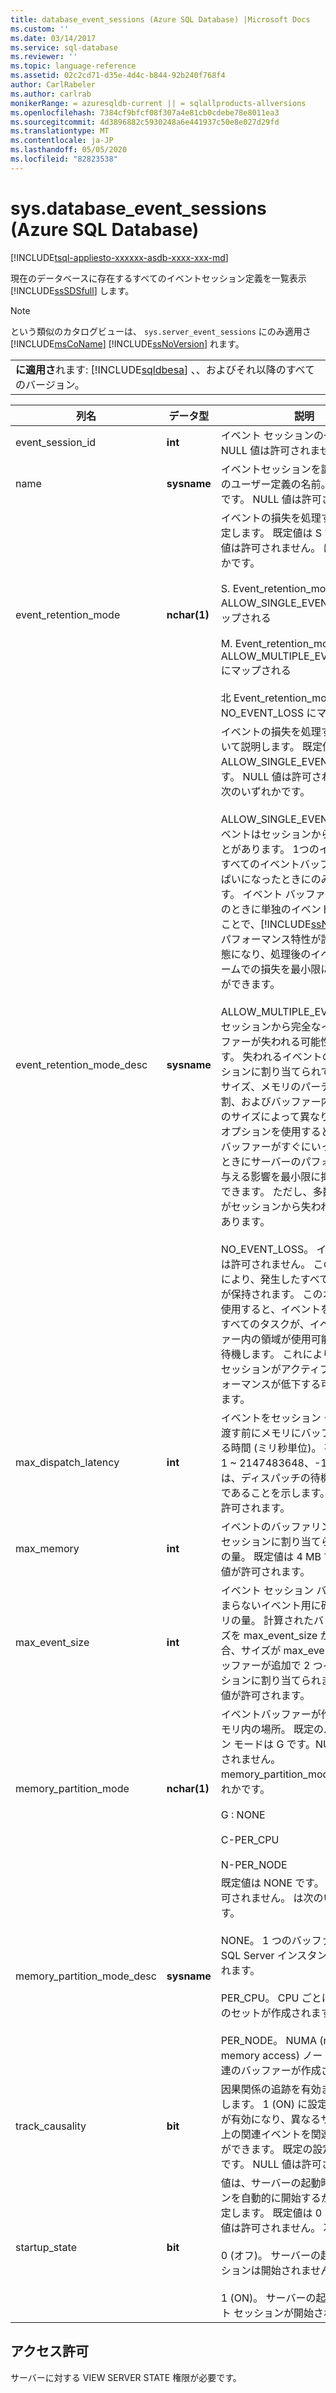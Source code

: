 ```yaml
---
title: database_event_sessions (Azure SQL Database) |Microsoft Docs
ms.custom: ''
ms.date: 03/14/2017
ms.service: sql-database
ms.reviewer: ''
ms.topic: language-reference
ms.assetid: 02c2cd71-d35e-4d4c-b844-92b240f768f4
author: CarlRabeler
ms.author: carlrab
monikerRange: = azuresqldb-current || = sqlallproducts-allversions
ms.openlocfilehash: 7384cf9bfcf08f307a4e81cb0cdebe78e8011ea3
ms.sourcegitcommit: 4d3896882c5930248a6e441937c50e8e027d29fd
ms.translationtype: MT
ms.contentlocale: ja-JP
ms.lasthandoff: 05/05/2020
ms.locfileid: "82823538"
---
```

# <a name="sysdatabase_event_sessions-azure-sql-database"></a>sys.database_event_sessions (Azure SQL Database)
[!INCLUDE[tsql-appliesto-xxxxxx-asdb-xxxx-xxx-md](../../includes/tsql-appliesto-xxxxxx-asdb-xxxx-xxx-md.md)]

  現在のデータベースに存在するすべてのイベントセッション定義を一覧表示 [!INCLUDE[ssSDSfull](../../includes/sssdsfull-md.md)] します。  
  
> [!NOTE]
>  という類似のカタログビューは、 `sys.server_event_sessions` にのみ適用さ [!INCLUDE[msCoName](../../includes/msconame-md.md)] [!INCLUDE[ssNoVersion](../../includes/ssnoversion-md.md)] れます。  
  
||  
|-|  
|**に適用さ**れます: [!INCLUDE[sqldbesa](../../includes/sqldbesa-md.md)] 、、およびそれ以降のすべてのバージョン。|  
  
|列名|データ型|説明|  
|-----------------|---------------|-----------------|  
|event_session_id|**int**|イベント セッションの一意な ID。 NULL 値は許可されません。|  
|name|**sysname**|イベントセッションを識別するためのユーザー定義の名前。 名前は一意です。 NULL 値は許可されません。|  
|event_retention_mode|**nchar(1)**|イベントの損失を処理する方法を決定します。 既定値は S です。NULL 値は許可されません。 は次のいずれかです。<br /><br /> S. Event_retention_mode_desc = ALLOW_SINGLE_EVENT_LOSS にマップされる<br /><br /> M. Event_retention_mode_desc = ALLOW_MULTIPLE_EVENT_LOSS にマップされる<br /><br /> 北 Event_retention_mode_desc = NO_EVENT_LOSS にマップされる|  
|event_retention_mode_desc|**sysname**|イベントの損失を処理する方法について説明します。 既定値は ALLOW_SINGLE_EVENT_LOSS です。 NULL 値は許可されません。 は次のいずれかです。<br /><br /> ALLOW_SINGLE_EVENT_LOSS。 イベントはセッションから失われることがあります。 1つのイベントは、すべてのイベントバッファーがいっぱいになったときにのみ削除されます。 イベント バッファーがいっぱいのときに単独のイベントを削除することで、[!INCLUDE[ssNoVersion](../../includes/ssnoversion-md.md)] のパフォーマンス特性が許容可能な状態になり、処理後のイベント ストリームでの損失を最小限に抑えることができます。<br /><br /> ALLOW_MULTIPLE_EVENT_LOSS。 セッションから完全なイベントバッファーが失われる可能性があります。 失われるイベントの数は、セッションに割り当てられているメモリサイズ、メモリのパーティション分割、およびバッファー内のイベントのサイズによって異なります。 このオプションを使用すると、イベント バッファーがすぐにいっぱいになるときにサーバーのパフォーマンスに与える影響を最小限に抑えることができます。 ただし、多数のイベントがセッションから失われる可能性があります。<br /><br /> NO_EVENT_LOSS。 イベントの削除は許可されません。 このオプションにより、発生したすべてのイベントが保持されます。 このオプションを使用すると、イベントを発生させるすべてのタスクが、イベントバッファー内の領域が使用可能になるまで待機します。 これにより、イベントセッションがアクティブな間、パフォーマンスが低下する可能性があります。|  
|max_dispatch_latency|**int**|イベントをセッション ターゲットに渡す前にメモリにバッファリングする時間 (ミリ秒単位)。 有効な値は、1 ~ 2147483648、-1 です。 値-1 は、ディスパッチの待機時間が無限であることを示します。 NULL 値が許可されます。|  
|max_memory|**int**|イベントのバッファリングのためにセッションに割り当てられたメモリの量。 既定値は 4 MB です。 NULL 値が許可されます。|  
|max_event_size|**int**|イベント セッション バッファーに収まらないイベント用に確保するメモリの量。 計算されたバッファー サイズを max_event_size が超える場合、サイズが max_event_size のバッファーが追加で 2 つイベント セッションに割り当てられます。 NULL 値が許可されます。|  
|memory_partition_mode|**nchar(1)**|イベントバッファーが作成されるメモリ内の場所。 既定のパーティション モードは G です。NULL 値は許可されません。 memory_partition_mode は次のいずれかです。<br /><br /> G : NONE<br /><br /> C-PER_CPU<br /><br /> N-PER_NODE|  
|memory_partition_mode_desc|**sysname**|既定値は NONE です。 NULL 値は許可されません。 は次のいずれかです。<br /><br /> NONE。 1 つのバッファー セットが SQL Server インスタンス内で作成されます。<br /><br /> PER_CPU。 CPU ごとにバッファーのセットが作成されます。<br /><br /> PER_NODE。 NUMA (non-uniform memory access) ノードごとに、一連のバッファーが作成されます。|  
|track_causality|**bit**|因果関係の追跡を有効または無効にします。 1 (ON) に設定すると、追跡が有効になり、異なるサーバー接続上の関連イベントを関連付けることができます。 既定の設定は 0 (オフ) です。 NULL 値は許可されません。|  
|startup_state|**bit**|値は、サーバーの起動時にセッションを自動的に開始するかどうかを決定します。 既定値は 0 です。 NULL 値は許可されません。 次のいずれか:<br /><br /> 0 (オフ)。 サーバーの起動時にセッションは開始されません。<br /><br /> 1 (ON)。 サーバーの起動時にイベント セッションが開始されます。|  
  
## <a name="permissions"></a>アクセス許可  
 サーバーに対する VIEW SERVER STATE 権限が必要です。  
  
  
